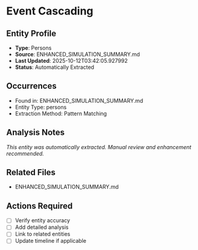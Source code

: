 # Event Cascading

## Entity Profile
- **Type**: Persons
- **Source**: ENHANCED_SIMULATION_SUMMARY.md
- **Last Updated**: 2025-10-12T03:42:05.927992
- **Status**: Automatically Extracted

## Occurrences
- Found in: ENHANCED_SIMULATION_SUMMARY.md
- Entity Type: persons
- Extraction Method: Pattern Matching

## Analysis Notes
*This entity was automatically extracted. Manual review and enhancement recommended.*

## Related Files
- ENHANCED_SIMULATION_SUMMARY.md

## Actions Required
- [ ] Verify entity accuracy
- [ ] Add detailed analysis
- [ ] Link to related entities
- [ ] Update timeline if applicable
